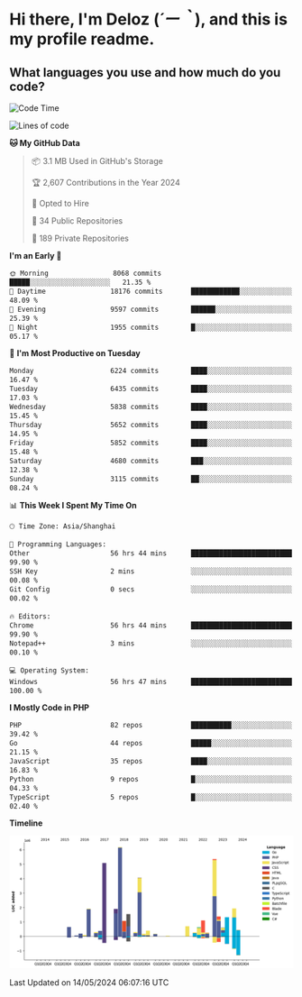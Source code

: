 # **Hi there, I'm Deloz (*´ー｀*), and this is my profile readme.**

## **What languages you use and how much do you code?**

<!--START_SECTION:waka-->
![Code Time](http://img.shields.io/badge/Code%20Time-3%2C981%20hrs%201%20min-blue)

![Lines of code](https://img.shields.io/badge/From%20Hello%20World%20I%27ve%20Written-38.4%20million%20lines%20of%20code-blue)

**🐱 My GitHub Data** 

> 📦 3.1 MB Used in GitHub's Storage 
 > 
> 🏆 2,607 Contributions in the Year 2024
 > 
> 💼 Opted to Hire
 > 
> 📜 34 Public Repositories 
 > 
> 🔑 189 Private Repositories 
 > 
**I'm an Early 🐤** 

```text
🌞 Morning                8068 commits        █████░░░░░░░░░░░░░░░░░░░░   21.35 % 
🌆 Daytime                18176 commits       ████████████░░░░░░░░░░░░░   48.09 % 
🌃 Evening                9597 commits        ██████░░░░░░░░░░░░░░░░░░░   25.39 % 
🌙 Night                  1955 commits        █░░░░░░░░░░░░░░░░░░░░░░░░   05.17 % 
```
📅 **I'm Most Productive on Tuesday** 

```text
Monday                   6224 commits        ████░░░░░░░░░░░░░░░░░░░░░   16.47 % 
Tuesday                  6435 commits        ████░░░░░░░░░░░░░░░░░░░░░   17.03 % 
Wednesday                5838 commits        ████░░░░░░░░░░░░░░░░░░░░░   15.45 % 
Thursday                 5652 commits        ████░░░░░░░░░░░░░░░░░░░░░   14.95 % 
Friday                   5852 commits        ████░░░░░░░░░░░░░░░░░░░░░   15.48 % 
Saturday                 4680 commits        ███░░░░░░░░░░░░░░░░░░░░░░   12.38 % 
Sunday                   3115 commits        ██░░░░░░░░░░░░░░░░░░░░░░░   08.24 % 
```


📊 **This Week I Spent My Time On** 

```text
🕑︎ Time Zone: Asia/Shanghai

💬 Programming Languages: 
Other                    56 hrs 44 mins      █████████████████████████   99.90 % 
SSH Key                  2 mins              ░░░░░░░░░░░░░░░░░░░░░░░░░   00.08 % 
Git Config               0 secs              ░░░░░░░░░░░░░░░░░░░░░░░░░   00.02 % 

🔥 Editors: 
Chrome                   56 hrs 44 mins      █████████████████████████   99.90 % 
Notepad++                3 mins              ░░░░░░░░░░░░░░░░░░░░░░░░░   00.10 % 

💻 Operating System: 
Windows                  56 hrs 47 mins      █████████████████████████   100.00 % 
```

**I Mostly Code in PHP** 

```text
PHP                      82 repos            ██████████░░░░░░░░░░░░░░░   39.42 % 
Go                       44 repos            █████░░░░░░░░░░░░░░░░░░░░   21.15 % 
JavaScript               35 repos            ████░░░░░░░░░░░░░░░░░░░░░   16.83 % 
Python                   9 repos             █░░░░░░░░░░░░░░░░░░░░░░░░   04.33 % 
TypeScript               5 repos             █░░░░░░░░░░░░░░░░░░░░░░░░   02.40 % 
```



**Timeline**

![Lines of Code chart](https://raw.githubusercontent.com/deloz/deloz/main/assets/bar_graph.png)


 Last Updated on 14/05/2024 06:07:16 UTC
<!--END_SECTION:waka-->
